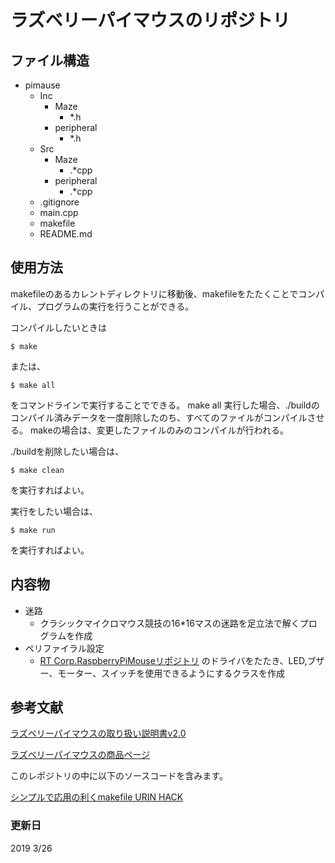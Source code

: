 # ラズベリーパイマウスのリポジトリ

## ファイル構造
- pimause
  - Inc
    - Maze
      - *.h
    - peripheral
      - *.h
  - Src
    - Maze
      - .*cpp
    - peripheral
      - .*cpp
  - .gitignore
  - main.cpp
  - makefile
  - README.md
  
 ## 使用方法
 makefileのあるカレントディレクトリに移動後、makefileをたたくことでコンパイル、プログラムの実行を行うことができる。
 
 コンパイルしたいときは
 ```
 $ make
 ```
 または、
 ``` 
 $ make all
 ```
 をコマンドラインで実行することでできる。
 make all 実行した場合、./buildのコンパイル済みデータを一度削除したのち、すべてのファイルがコンパイルさせる。
 makeの場合は、変更したファイルのみのコンパイルが行われる。
 
 ./buildを削除したい場合は、
 ``` 
 $ make clean
 ```
 を実行すればよい。
 
 実行をしたい場合は、
 ``` 
 $ make run
 ```
 を実行すればよい。
 
 ## 内容物
 - 迷路
    - クラシックマイクロマウス競技の16*16マスの迷路を足立法で解くプログラムを作成
 - ペリファイラル設定
    - [RT Corp.RaspberryPiMouseリポジトリ](https://github.com/rt-net/RaspberryPiMouse)
    のドライバをたたき、LED,ブザー、モーター、スイッチを使用できるようにするクラスを作成
 
 
 ## 参考文献

[ラズベリーパイマウスの取り扱い説明書v2.0](http://resources.rt-net.jp/products/RPiM/raspberryPiMouseManual_2016_06_15.pdf)

[ラズベリーパイマウスの商品ページ](https://www.rt-net.jp/products/raspimouse2)

このレポジトリの中に以下のソースコードを含みます。


[シンプルで応用の利くmakefile URIN HACK](http://urin.github.io/posts/2013/simple-makefile-for-clang)

### 更新日
2019 3/26

